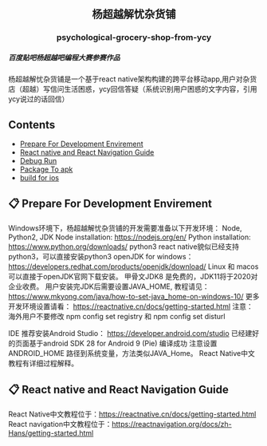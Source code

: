 <h2 align="center"> 杨超越解忧杂货铺 </h2>
<h3 align="center"> psychological-grocery-shop-from-ycy</h3>

##### 百度贴吧杨超越吧编程大赛参赛作品
杨超越解忧杂货铺是一个基于react native架构构建的跨平台移动app,用户对杂货店（超越）写信问生活困惑，ycy回信答疑（系统识别用户困惑的文字内容，引用ycy说过的话回信）

## Contents

- [Prepare For Development Envirement](#-react-native-installation)
- [React native and React Navigation Guide](#-react-navigation)
- [Debug Run](#-debug-run)
- [Package To apk](#-package-to-apk)
- [build for ios](#-build-for-ios)

## 📋 Prepare For Development Envirement
Windows环境下，杨超越解忧杂货铺的开发需要准备以下开发环境：
Node, Python2, JDK
Node installation: https://nodejs.org/en/
Python installation: https://www.python.org/downloads/
python3 react native貌似已经支持python3，可以直接安装python3
openJDK for windows： https://developers.redhat.com/products/openjdk/download/
Linux 和 macos 可以直接于openJDK官网下载安装。
甲骨文JDK8 是免费的，JDK11将于2020对企业收费。
用户安装完JDK后需要设置JAVA_HOME, 教程请见：https://www.mkyong.com/java/how-to-set-java_home-on-windows-10/
更多开发环境设置请看： https://reactnative.cn/docs/getting-started.html
注意：海外用户不要修改 npm config set registry 和 npm config set disturl

IDE 推荐安装Android Studio： https://developer.android.com/studio
已经建好的页面基于android SDK 28 for Android 9 (Pie) 编译成功
注意设置ANDROID_HOME 路径到系统变量，方法类似JAVA_Home。 React Native中文教程有详细过程解释。

## 📋 React native and React Navigation Guide
React Native中文教程位于：https://reactnative.cn/docs/getting-started.html
React navigation中文教程位于：https://reactnavigation.org/docs/zh-Hans/getting-started.html



